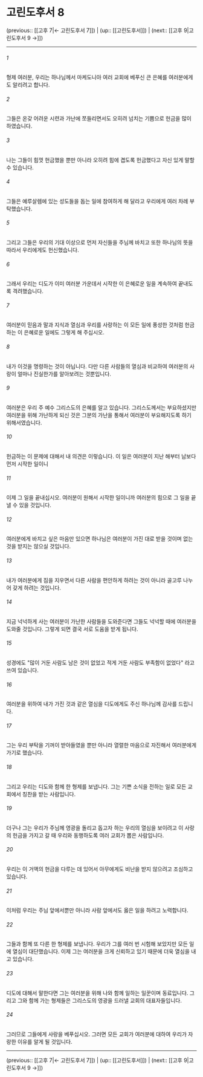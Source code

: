 # 고린도후서 8

(previous:: [[고후 7|← 고린도후서 7]]) | (up:: [[고린도후서]]) | (next:: [[고후 9|고린도후서 9 →]])

***




###### 1 

형제 여러분, 우리는 하나님께서 마케도니아 여러 교회에 베푸신 큰 은혜를 여러분에게도 알리려고 합니다. 



###### 2 

그들은 온갖 어려운 시련과 가난에 쪼들리면서도 오히려 넘치는 기쁨으로 헌금을 많이 하였습니다. 



###### 3 

나는 그들이 힘껏 헌금했을 뿐만 아니라 오히려 힘에 겹도록 헌금했다고 자신 있게 말할 수 있습니다. 



###### 4 

그들은 예루살렘에 있는 성도들을 돕는 일에 참여하게 해 달라고 우리에게 여러 차례 부탁했습니다. 



###### 5 

그리고 그들은 우리의 기대 이상으로 먼저 자신들을 주님께 바치고 또한 하나님의 뜻을 따라서 우리에게도 헌신했습니다. 



###### 6 

그래서 우리는 디도가 이미 여러분 가운데서 시작한 이 은혜로운 일을 계속하여 끝내도록 격려했습니다. 



###### 7 

여러분이 믿음과 말과 지식과 열심과 우리를 사랑하는 이 모든 일에 풍성한 것처럼 헌금하는 이 은혜로운 일에도 그렇게 해 주십시오. 



###### 8 

내가 이것을 명령하는 것이 아닙니다. 다만 다른 사람들의 열심과 비교하여 여러분의 사랑이 얼마나 진실한가를 알아보려는 것뿐입니다. 



###### 9 

여러분은 우리 주 예수 그리스도의 은혜를 알고 있습니다. 그리스도께서는 부요하셨지만 여러분을 위해 가난하게 되신 것은 그분의 가난을 통해서 여러분이 부요해지도록 하기 위해서였습니다. 



###### 10 

헌금하는 이 문제에 대해서 내 의견은 이렇습니다. 이 일은 여러분이 지난 해부터 남보다 먼저 시작한 일이니 



###### 11 

이제 그 일을 끝내십시오. 여러분이 원해서 시작한 일이니까 여러분의 힘으로 그 일을 끝낼 수 있을 것입니다. 



###### 12 

여러분에게 바치고 싶은 마음만 있으면 하나님은 여러분이 가진 대로 받을 것이며 없는 것을 받지는 않으실 것입니다. 



###### 13 

내가 여러분에게 짐을 지우면서 다른 사람을 편안하게 하려는 것이 아니라 골고루 나누어 갖게 하려는 것입니다. 



###### 14 

지금 넉넉하게 사는 여러분이 가난한 사람들을 도와준다면 그들도 넉넉할 때에 여러분을 도와줄 것입니다. 그렇게 되면 결국 서로 도움을 받게 됩니다. 



###### 15 

성경에도 "많이 거둔 사람도 남은 것이 없었고 적게 거둔 사람도 부족함이 없었다" 라고 쓰여 있습니다. 



###### 16 

여러분을 위하여 내가 가진 것과 같은 열심을 디도에게도 주신 하나님께 감사를 드립니다. 



###### 17 

그는 우리 부탁을 기꺼이 받아들였을 뿐만 아니라 열렬한 마음으로 자진해서 여러분에게 가기로 했습니다. 



###### 18 

그리고 우리는 디도와 함께 한 형제를 보냅니다. 그는 기쁜 소식을 전하는 일로 모든 교회에서 칭찬을 받는 사람입니다. 



###### 19 

더구나 그는 우리가 주님께 영광을 돌리고 돕고자 하는 우리의 열심을 보이려고 이 사랑의 헌금을 가지고 갈 때 우리와 동행하도록 여러 교회가 뽑은 사람입니다. 



###### 20 

우리는 이 거액의 헌금을 다루는 데 있어서 아무에게도 비난을 받지 않으려고 조심하고 있습니다. 



###### 21 

이처럼 우리는 주님 앞에서뿐만 아니라 사람 앞에서도 옳은 일을 하려고 노력합니다. 



###### 22 

그들과 함께 또 다른 한 형제를 보냅니다. 우리가 그를 여러 번 시험해 보았지만 모든 일에 열심이 대단했습니다. 이제 그는 여러분을 크게 신뢰하고 있기 때문에 더욱 열심을 내고 있습니다. 



###### 23 

디도에 대해서 말한다면 그는 여러분을 위해 나와 함께 일하는 일꾼이며 동료입니다. 그리고 그와 함께 가는 형제들은 그리스도의 영광을 드러낼 교회의 대표자들입니다. 



###### 24 

그러므로 그들에게 사랑을 베푸십시오. 그러면 모든 교회가 여러분에 대하여 우리가 자랑한 이유를 알게 될 것입니다.

***

(previous:: [[고후 7|← 고린도후서 7]]) | (up:: [[고린도후서]]) | (next:: [[고후 9|고린도후서 9 →]])
